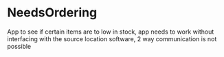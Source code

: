 # NeedsOrdering
App to see if certain items are to low in stock, app needs to work without interfacing with the source location software, 2 way communication is not possible
